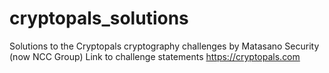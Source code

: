 # cryptopals_solutions
Solutions to the Cryptopals cryptography challenges by Matasano Security (now NCC Group)
Link to challenge statements https://cryptopals.com
